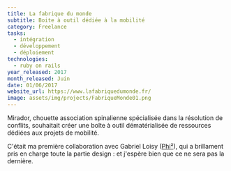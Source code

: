 ```yaml
---
title: La fabrique du monde
subtitle: Boite à outil dédiée à la mobilité
category: Freelance
tasks:
  - intégration
  - développement
  - déploiement
technologies:
  - ruby on rails
year_released: 2017
month_released: Juin
date: 01/06/2017
website_url: https://www.lafabriquedumonde.fr/
image: assets/img/projects/FabriqueMonde01.png
---
```

Mirador, chouette association spinalienne spécialisée dans la résolution de conflits, souhaitait créer une boîte à outil dématérialisée de ressources dédiées aux projets de mobilité.

C'était ma première collaboration avec Gabriel Loisy ([Phi²](http://phicarre.fr/)), qui a brillament pris en charge toute la partie design : et j'espère bien que ce ne sera pas la dernière.

